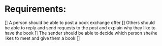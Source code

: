 # Requirements:
[] A person should be able to post a book exchange offer
[] Others should be able to reply and send requests to the post and explain why they like to have the book
[] The sender should be able to decide which person she/he likes to meet and give them a book
[] 